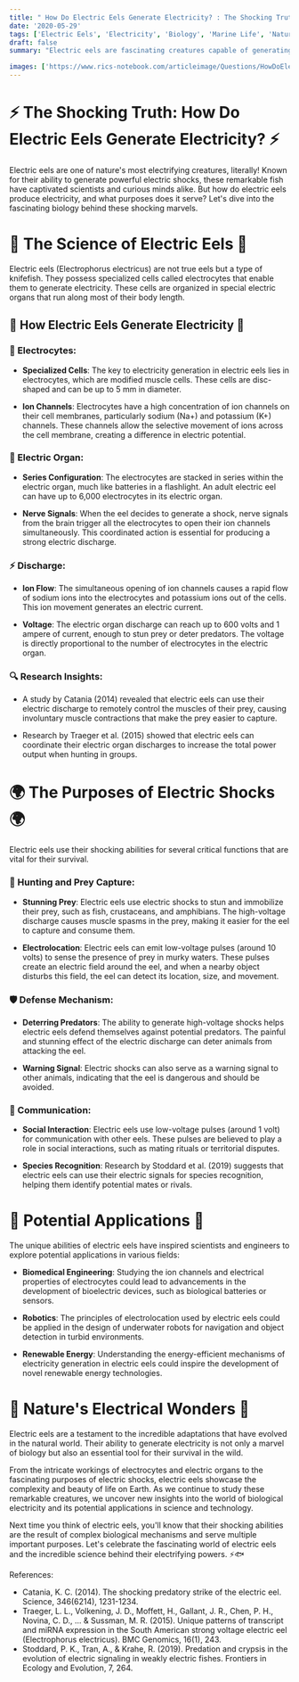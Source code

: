 ```yaml
---
title: " How Do Electric Eels Generate Electricity? : The Shocking Truth"
date: '2020-05-29'
tags: ['Electric Eels', 'Electricity', 'Biology', 'Marine Life', 'Nature','Questions']
draft: false
summary: "Electric eels are fascinating creatures capable of generating powerful electric shocks. In this blog post, we explore the biological mechanisms that allow electric eels to produce electricity and the purposes it serves."

images: ['https://www.rics-notebook.com/articleimage/Questions/HowDoElectricEelsGenerateElectricity.webp']
---
```


# ⚡ The Shocking Truth: How Do Electric Eels Generate Electricity? ⚡

Electric eels are one of nature's most electrifying creatures, literally! Known for their ability to generate powerful electric shocks, these remarkable fish have captivated scientists and curious minds alike. But how do electric eels produce electricity, and what purposes does it serve? Let's dive into the fascinating biology behind these shocking marvels.

# 🔬 The Science of Electric Eels 🔬

Electric eels (Electrophorus electricus) are not true eels but a type of knifefish. They possess specialized cells called electrocytes that enable them to generate electricity. These cells are organized in special electric organs that run along most of their body length.

## 🧪 How Electric Eels Generate Electricity 🧪

### 🧫 Electrocytes:

- **Specialized Cells**: The key to electricity generation in electric eels lies in electrocytes, which are modified muscle cells. These cells are disc-shaped and can be up to 5 mm in diameter.

- **Ion Channels**: Electrocytes have a high concentration of ion channels on their cell membranes, particularly sodium (Na+) and potassium (K+) channels. These channels allow the selective movement of ions across the cell membrane, creating a difference in electric potential.

### 🔋 Electric Organ:

- **Series Configuration**: The electrocytes are stacked in series within the electric organ, much like batteries in a flashlight. An adult electric eel can have up to 6,000 electrocytes in its electric organ.

- **Nerve Signals**: When the eel decides to generate a shock, nerve signals from the brain trigger all the electrocytes to open their ion channels simultaneously. This coordinated action is essential for producing a strong electric discharge.

### ⚡ Discharge:

- **Ion Flow**: The simultaneous opening of ion channels causes a rapid flow of sodium ions into the electrocytes and potassium ions out of the cells. This ion movement generates an electric current.

- **Voltage**: The electric organ discharge can reach up to 600 volts and 1 ampere of current, enough to stun prey or deter predators. The voltage is directly proportional to the number of electrocytes in the electric organ.

### 🔍 Research Insights:

- A study by Catania (2014) revealed that electric eels can use their electric discharge to remotely control the muscles of their prey, causing involuntary muscle contractions that make the prey easier to capture.

- Research by Traeger et al. (2015) showed that electric eels can coordinate their electric organ discharges to increase the total power output when hunting in groups.

# 🌍 The Purposes of Electric Shocks 🌍

Electric eels use their shocking abilities for several critical functions that are vital for their survival.

### 🥩 Hunting and Prey Capture:

- **Stunning Prey**: Electric eels use electric shocks to stun and immobilize their prey, such as fish, crustaceans, and amphibians. The high-voltage discharge causes muscle spasms in the prey, making it easier for the eel to capture and consume them.

- **Electrolocation**: Electric eels can emit low-voltage pulses (around 10 volts) to sense the presence of prey in murky waters. These pulses create an electric field around the eel, and when a nearby object disturbs this field, the eel can detect its location, size, and movement.

### 🛡️ Defense Mechanism:

- **Deterring Predators**: The ability to generate high-voltage shocks helps electric eels defend themselves against potential predators. The painful and stunning effect of the electric discharge can deter animals from attacking the eel.

- **Warning Signal**: Electric shocks can also serve as a warning signal to other animals, indicating that the eel is dangerous and should be avoided.

### 💬 Communication:

- **Social Interaction**: Electric eels use low-voltage pulses (around 1 volt) for communication with other eels. These pulses are believed to play a role in social interactions, such as mating rituals or territorial disputes.

- **Species Recognition**: Research by Stoddard et al. (2019) suggests that electric eels can use their electric signals for species recognition, helping them identify potential mates or rivals.

# 🔧 Potential Applications 🔧

The unique abilities of electric eels have inspired scientists and engineers to explore potential applications in various fields:

- **Biomedical Engineering**: Studying the ion channels and electrical properties of electrocytes could lead to advancements in the development of bioelectric devices, such as biological batteries or sensors.

- **Robotics**: The principles of electrolocation used by electric eels could be applied in the design of underwater robots for navigation and object detection in turbid environments.

- **Renewable Energy**: Understanding the energy-efficient mechanisms of electricity generation in electric eels could inspire the development of novel renewable energy technologies.

# 🌟 Nature's Electrical Wonders 🌟

Electric eels are a testament to the incredible adaptations that have evolved in the natural world. Their ability to generate electricity is not only a marvel of biology but also an essential tool for their survival in the wild.

From the intricate workings of electrocytes and electric organs to the fascinating purposes of electric shocks, electric eels showcase the complexity and beauty of life on Earth. As we continue to study these remarkable creatures, we uncover new insights into the world of biological electricity and its potential applications in science and technology.

Next time you think of electric eels, you'll know that their shocking abilities are the result of complex biological mechanisms and serve multiple important purposes. Let's celebrate the fascinating world of electric eels and the incredible science behind their electrifying powers. ⚡🐟


References:
- Catania, K. C. (2014). The shocking predatory strike of the electric eel. Science, 346(6214), 1231-1234.
- Traeger, L. L., Volkening, J. D., Moffett, H., Gallant, J. R., Chen, P. H., Novina, C. D., ... & Sussman, M. R. (2015). Unique patterns of transcript and miRNA expression in the South American strong voltage electric eel (Electrophorus electricus). BMC Genomics, 16(1), 243.
- Stoddard, P. K., Tran, A., & Krahe, R. (2019). Predation and crypsis in the evolution of electric signaling in weakly electric fishes. Frontiers in Ecology and Evolution, 7, 264.